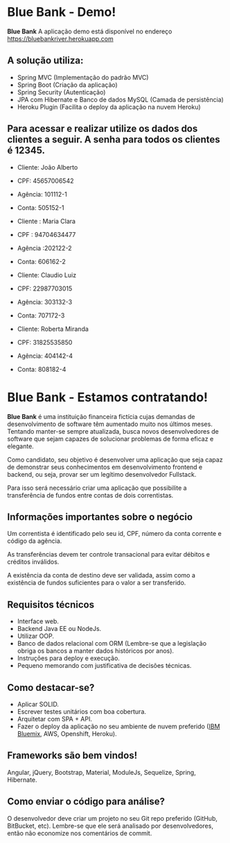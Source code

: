 # Blue Bank - Demo!

**Blue Bank** A aplicação demo está disponível no endereço https://bluebankriver.herokuapp.com

## A solução utiliza:

- Spring MVC (Implementação do padrão MVC)
- Spring Boot (Criação da aplicação)
- Spring Security (Autenticação)
- JPA com Hibernate e Banco de dados MySQL (Camada de persistência)
- Heroku Plugin (Facilita o deploy da aplicação na nuvem Heroku)

## Para acessar e realizar utilize os dados dos clientes a seguir. A senha para todos os clientes é 12345.

- Cliente: João Alberto	
- CPF: 45657006542	
- Agência: 101112-1	
- Conta: 505152-1

- Cliente : Maria Clara	
- CPF : 94704634477	
- Agência :202122-2	
- Conta: 606162-2

- Cliente: Claudio Luiz	
- CPF: 22987703015	
- Agência: 303132-3	
- Conta: 707172-3

- Cliente: Roberta Miranda	
- CPF: 31825535850	
- Agência: 404142-4	
- Conta: 808182-4



# Blue Bank - Estamos contratando!


**Blue Bank** é uma instituição financeira fictícia cujas demandas de desenvolvimento de software têm aumentado muito nos últimos meses. Tentando manter-se sempre atualizada, busca novos desenvolvedores de software que sejam capazes de solucionar problemas de forma eficaz e elegante.

Como candidato, seu objetivo é desenvolver uma aplicação que seja capaz de demonstrar seus conhecimentos em desenvolvimento frontend e backend, ou seja, provar ser um legítimo desenvolvedor Fullstack.

Para isso será necessário criar uma aplicação que possibilite a transferência de fundos entre contas de dois correntistas.

## Informações importantes sobre o negócio
Um correntista é identificado pelo seu id, CPF, número da conta corrente e código da agência.

As transferências devem ter controle transacional para evitar débitos e créditos inválidos.

A existência da conta de destino deve ser validada, assim como a existência de fundos suficientes para o valor a ser transferido.

## Requisitos técnicos
- Interface web.
- Backend Java EE ou NodeJs.
- Utilizar OOP.
- Banco de dados relacional com ORM (Lembre-se que a legislação obriga os bancos a manter dados históricos por anos).
- Instruções para deploy e execução.
- Pequeno memorando com justificativa de decisões técnicas.

## Como destacar-se?
- Aplicar SOLID.
- Escrever testes unitários com boa cobertura.
- Arquitetar com SPA + API.
- Fazer o deploy da aplicação no seu ambiente de nuvem preferido ([IBM Bluemix](https://console.ng.bluemix.net/), AWS, Openshift, Heroku).


## Frameworks são bem vindos!
Angular, jQuery, Bootstrap, Material, ModuleJs, Sequelize, Spring, Hibernate.

## Como enviar o código para análise?
O desenvolvedor deve criar um projeto no seu Git repo preferido (GitHub, BitBucket, etc). Lembre-se que ele será analisado por desenvolvedores, então não economize nos comentários de commit.

